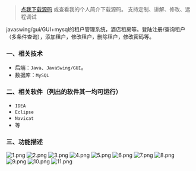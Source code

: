 
> [点我下载源码](https://www.notmaker.com) 
> 或查看我的个人简介下载源码。
> 支持定制、讲解、修改、远程调试

javaswing/gui/GUI+mysql的租户管理系统，酒店租房等。登陆注册/查询租户（多条件查询），添加租户，修改租户，删除租户，修改密码等。
### 一、相关技术
- 后端：`Java`、`JavaSwing/GUI`。
- 数据库：`MySQL`

### 二、相关软件（列出的软件其一均可运行）
- `IDEA`
- `Eclipse`
- `Navicat`
- 等

### 三、功能描述
![1.png](https://img-blog.csdnimg.cn/img_convert/f843c7c207a210088c96f20aa0d6e175.png)
![2.png](https://img-blog.csdnimg.cn/img_convert/eebf9eb4a98372452ed437ea378a8cd9.png)
![3.png](https://img-blog.csdnimg.cn/img_convert/b10fd6be87db65c1d516dabea031dea3.png)
![4.png](https://img-blog.csdnimg.cn/img_convert/0917f6a3ced2af44ef111de3025c6f66.png)
![5.png](https://img-blog.csdnimg.cn/img_convert/6d287c83ec3dba64d6e5dc1eb6cc671b.png)
![6.png](https://img-blog.csdnimg.cn/img_convert/72afdc667feecbd7dbdc5b6ca0e20e7e.png)
![7.png](https://img-blog.csdnimg.cn/img_convert/822ee9e79632f4c1e00ca614bbae685e.png)
![8.png](https://img-blog.csdnimg.cn/img_convert/5504132e3e0142642e47b7027efa230b.png)
![9.png](https://img-blog.csdnimg.cn/img_convert/541994054f8b25e226167bd8c6d2c35b.png)
![10.png](https://img-blog.csdnimg.cn/img_convert/d38833bcf958c1e2c69b44255d4747fd.png)
![11.png](https://img-blog.csdnimg.cn/img_convert/2928fcced9f0dfe8c2b8ef87530ae294.png)
